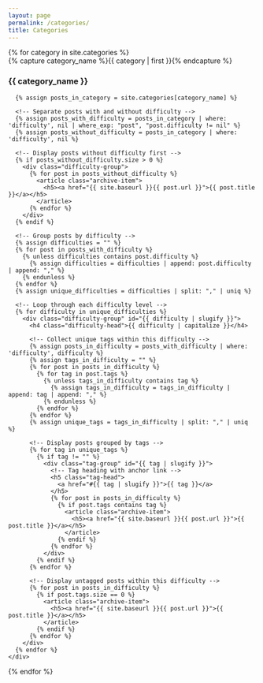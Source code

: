 ```yaml
---
layout: page
permalink: /categories/
title: Categories
---
```


<div id="archives">
  {% for category in site.categories %}
    <div class="archive-group">
      {% capture category_name %}{{ category | first }}{% endcapture %}
      <div id="{{ category_name | slugify }}"></div>
      <h3 class="category-head">{{ category_name }}</h3>
      <a name="{{ category_name | slugify }}"></a>

      {% assign posts_in_category = site.categories[category_name] %}
      
      <!-- Separate posts with and without difficulty -->
      {% assign posts_with_difficulty = posts_in_category | where: 'difficulty', nil | where_exp: "post", "post.difficulty != nil" %}
      {% assign posts_without_difficulty = posts_in_category | where: 'difficulty', nil %}

      <!-- Display posts without difficulty first -->
      {% if posts_without_difficulty.size > 0 %}
        <div class="difficulty-group">
          {% for post in posts_without_difficulty %}
            <article class="archive-item">
              <h5><a href="{{ site.baseurl }}{{ post.url }}">{{ post.title }}</a></h5>
            </article>
          {% endfor %}
        </div>
      {% endif %}

      <!-- Group posts by difficulty -->
      {% assign difficulties = "" %}
      {% for post in posts_with_difficulty %}
        {% unless difficulties contains post.difficulty %}
          {% assign difficulties = difficulties | append: post.difficulty | append: "," %}
        {% endunless %}
      {% endfor %}
      {% assign unique_difficulties = difficulties | split: "," | uniq %}

      <!-- Loop through each difficulty level -->
      {% for difficulty in unique_difficulties %}
        <div class="difficulty-group" id="{{ difficulty | slugify }}">
          <h4 class="difficulty-head">{{ difficulty | capitalize }}</h4>
          
          <!-- Collect unique tags within this difficulty -->
          {% assign posts_in_difficulty = posts_with_difficulty | where: 'difficulty', difficulty %}
          {% assign tags_in_difficulty = "" %}
          {% for post in posts_in_difficulty %}
            {% for tag in post.tags %}
              {% unless tags_in_difficulty contains tag %}
                {% assign tags_in_difficulty = tags_in_difficulty | append: tag | append: "," %}
              {% endunless %}
            {% endfor %}
          {% endfor %}
          {% assign unique_tags = tags_in_difficulty | split: "," | uniq %}

          <!-- Display posts grouped by tags -->
          {% for tag in unique_tags %}
            {% if tag != "" %}
              <div class="tag-group" id="{{ tag | slugify }}">
                <!-- Tag heading with anchor link -->
                <h5 class="tag-head">
                  <a href="#{{ tag | slugify }}">{{ tag }}</a>
                </h5>
                {% for post in posts_in_difficulty %}
                  {% if post.tags contains tag %}
                    <article class="archive-item">
                      <h5><a href="{{ site.baseurl }}{{ post.url }}">{{ post.title }}</a></h5>
                    </article>
                  {% endif %}
                {% endfor %}
              </div>
            {% endif %}
          {% endfor %}
          
          <!-- Display untagged posts within this difficulty -->
          {% for post in posts_in_difficulty %}
            {% if post.tags.size == 0 %}
              <article class="archive-item">
                <h5><a href="{{ site.baseurl }}{{ post.url }}">{{ post.title }}</a></h5>
              </article>
            {% endif %}
          {% endfor %}
        </div>
      {% endfor %}
    </div>
  {% endfor %}
</div>
